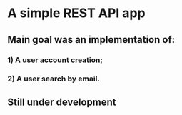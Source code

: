 # A simple REST API app 

## Main goal was an implementation of:

### 1) A user account creation;
### 2) A user search by email.

## Still under development
